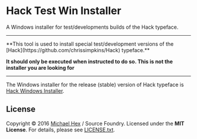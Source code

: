 # Hack Test Win Installer

A Windows installer for test/developments builds of the Hack typeface.

<hr>
**This tool is used to install special test/development versions of the [Hack](https://github.com/chrissimpkins/Hack) typeface.**

**It should only be executed when instructed to do so. This is not the installer you are looking for**
<hr>

The Windows installer for the release (stable) version of Hack typeface is [Hack Windows Installer](https://github.com/source-foundry/Hack-windows-installer).  


## License
Copyright © 2016 [Michael Hex](http://www.texhex.info/) / Source Foundry. Licensed under the **MIT License**. For details, please see [LICENSE.txt](https://github.com/source-foundry/Hack-test-win-installer/blob/master/LICENSE.txt).

